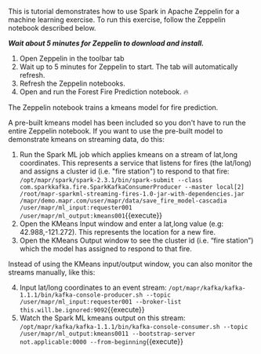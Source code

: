 This is tutorial demonstrates how to use Spark in Apache Zeppelin for a machine learning exercise. To run this exercise, follow the Zeppelin notebook described below.

***Wait about 5 minutes for Zeppelin to download and install.***

1. Open Zeppelin in the toolbar tab
2. Wait up to 5 minutes for Zeppelin to start. The tab will automatically refresh.
3. Refresh the Zeppelin notebooks. 
4. Open and run the Forest Fire Prediction notebook. 🔥

The Zeppelin notebook trains a kmeans model for fire prediction. 

A pre-built kmeans model has been included so you don't have to run the entire Zeppelin notebook. If you want to use the pre-built model to demonstrate kmeans on streaming data, do this:

1. Run the Spark ML job which applies kmeans on a stream of lat,long coordinates. This represents a service that listens for fires (the lat/long) and assigns a cluster id (i.e. "fire station") to respond to that fire:
`/opt/mapr/spark/spark-2.3.1/bin/spark-submit --class com.sparkkafka.fire.SparkKafkaConsumerProducer --master local[2] /root/mapr-sparkml-streaming-fires-1.0-jar-with-dependencies.jar /mapr/demo.mapr.com/user/mapr/data/save_fire_model-cascadia  /user/mapr/ml_input:requester001 /user/mapr/ml_output:kmeans001`{{execute}}
2. Open the KMeans Input window and enter a lat,long value (e.g: 42.988,-121.272). This represents the location for a new fire. 
3. Open the KMeans Output window to see the cluster id (i.e. “fire station”) which the model has assigned to respond to that fire.

Instead of using the KMeans input/output window, you can also monitor the streams manually, like this:

4. Input lat/long coordinates to an event stream: `/opt/mapr/kafka/kafka-1.1.1/bin/kafka-console-producer.sh --topic /user/mapr/ml_input:requester001 --broker-list this.will.be.ignored:9092`{{execute}}
5. Watch the Spark ML kmeans output on this stream: `/opt/mapr/kafka/kafka-1.1.1/bin/kafka-console-consumer.sh --topic /user/mapr/ml_output:kmeans0011 --bootstrap-server not.applicable:0000 --from-beginning`{{execute}}

